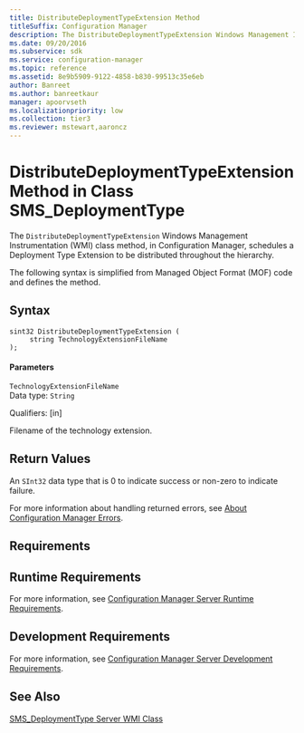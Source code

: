 ```yaml
---
title: DistributeDeploymentTypeExtension Method
titleSuffix: Configuration Manager
description: The DistributeDeploymentTypeExtension Windows Management Instrumentation (WMI) class method, in Configuration Manager, schedules a Deployment Type Extension to be distributed throughout the hierarchy.
ms.date: 09/20/2016
ms.subservice: sdk
ms.service: configuration-manager
ms.topic: reference
ms.assetid: 8e9b5909-9122-4858-b830-99513c35e6eb
author: Banreet
ms.author: banreetkaur
manager: apoorvseth
ms.localizationpriority: low
ms.collection: tier3
ms.reviewer: mstewart,aaroncz 
---
```

# DistributeDeploymentTypeExtension Method in Class SMS_DeploymentType
The `DistributeDeploymentTypeExtension` Windows Management Instrumentation (WMI) class method, in Configuration Manager, schedules a Deployment Type Extension to be distributed throughout the hierarchy.  

 The following syntax is simplified from Managed Object Format (MOF) code and defines the method.  

## Syntax  

```  
sint32 DistributeDeploymentTypeExtension (  
     string TechnologyExtensionFileName   
);  
```  

#### Parameters  
 `TechnologyExtensionFileName`  
 Data type: `String`  

 Qualifiers: [in]  

 Filename of the technology extension.  

## Return Values  
 An  `SInt32` data type that is 0 to indicate success or non-zero to indicate failure.  

 For more information about handling returned errors, see [About Configuration Manager Errors](../../../develop/core/understand/about-configuration-manager-errors.md).  

## Requirements  

## Runtime Requirements  
 For more information, see [Configuration Manager Server Runtime Requirements](../../../develop/core/reqs/server-runtime-requirements.md).  

## Development Requirements  
 For more information, see [Configuration Manager Server Development Requirements](../../../develop/core/reqs/server-development-requirements.md).  

## See Also  
 [SMS_DeploymentType Server WMI Class](../../../develop/reference/apps/sms_deploymenttype-server-wmi-class.md)   
